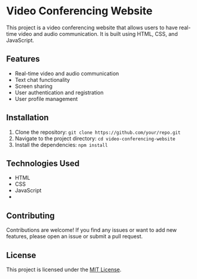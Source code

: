 # Video Conferencing Website

This project is a video conferencing website that allows users to have real-time video and audio communication. It is built using HTML, CSS, and JavaScript.

## Features

- Real-time video and audio communication
- Text chat functionality
- Screen sharing
- User authentication and registration
- User profile management

## Installation

1. Clone the repository: `git clone https://github.com/your/repo.git`
2. Navigate to the project directory: `cd video-conferencing-website`
3. Install the dependencies: `npm install`


## Technologies Used

- HTML
- CSS
- JavaScript
- 
## Contributing

Contributions are welcome! If you find any issues or want to add new features, please open an issue or submit a pull request.

## License

This project is licensed under the [MIT License](https://opensource.org/licenses/MIT).
